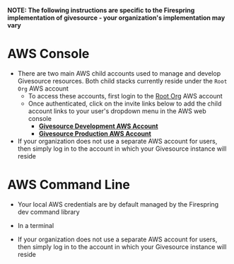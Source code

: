 **NOTE: The following instructions are specific to the Firespring implementation of givesource - your organization's implementation may vary**

# AWS Console
* There are two main AWS child accounts used to manage and develop Givesource resources. Both child stacks currently reside under the `Root Org` AWS account
  * To access these accounts, first login to the [Root Org](https://020401666882.signin.aws.amazon.com/console) AWS account
  * Once authenticated, click on the invite links below to add the child account links to your user's dropdown menu in the AWS web console
    * **[Givesource Development AWS Account](https://signin.aws.amazon.com/switchrole?account=948629139753&roleName=AdminAccessRole&displayName=Givesource+Dev)**  
    * **[Givesource Production AWS Account](https://signin.aws.amazon.com/switchrole?account=016226103026&roleName=AdminAccessRole&displayName=Givesource+Prod)**
* If your organization does not use a separate AWS account for users, then simply log in to the account in which your Givesource instance will reside

# AWS Command Line
* Your local AWS credentials are by default managed by the Firespring dev command library
* In a terminal

* If your organization does not use a separate AWS account for users, then simply log in to the account in which your Givesource instance will reside
